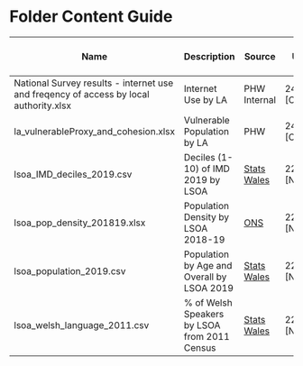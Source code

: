# Folder Content Guide

| Name                                                                                  	| Description                                  	| Source                                                                                                                                                                                                                            	| Last Updated [Who] 	|
|---------------------------------------------------------------------------------------	|----------------------------------------------	|-----------------------------------------------------------------------------------------------------------------------------------------------------------------------------------------------------------------------------------	|--------------------	|
| National Survey results - internet use and freqency of access by local authority.xlsx 	| Internet Use by LA                           	| PHW Internal                                                                                                                                                                                                                      	| 24.04.2020 [CMS]   	|
| la_vulnerableProxy_and_cohesion.xlsx                                                  	| Vulnerable Population by LA                  	| PHW                                                                                                                                                                                                                               	| 24.04.2020 [CMS]   	|
| lsoa_IMD_deciles_2019.csv                                                             	| Deciles (1-10) of IMD 2019 by LSOA           	| [Stats Wales](https://statswales.gov.wales/Catalogue/Community-Safety-and-Social-Inclusion/Welsh-Index-of-Multiple-Deprivation/WIMD-2019/welshindexofmultipledeprivation2019-by-rank-decileandquintile-lowerlayersuperoutputarea) 	| 22.04.2020 [ND]    	|
| lsoa_pop_density_201819.xlsx                                                          	| Population Density by LSOA 2018-19           	| [ONS](https://www.ons.gov.uk/peoplepopulationandcommunity/populationandmigration/populationestimates/datasets/lowersuperoutputareapopulationdensity)                                                                              	| 22.04.2020 [ND]    	|
| lsoa_population_2019.csv                                                              	| Population by Age and Overall by LSOA 2019   	| [Stats Wales](https://statswales.gov.wales/Catalogue/Population-and-Migration/Population/Estimates/Small-Area/populationestimates-by-lowersuperoutputarea-agegroup)                                                               	| 22.04.2020 [ND]    	|
| lsoa_welsh_language_2011.csv                                                          	| % of Welsh Speakers by LSOA from 2011 Census 	| [Stats Wales](https://statswales.gov.wales/Catalogue/Welsh-Language/Census-Welsh-Language/welshspeakers-by-lsoa-2011census)                                                                                                       	| 22.04.2020 [ND]    	|


